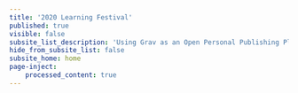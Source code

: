 ```yaml
---
title: '2020 Learning Festival'
published: true
visible: false
subsite_list_description: 'Using Grav as an Open Personal Publishing Platform'
hide_from_subsite_list: false
subsite_home: home
page-inject:
    processed_content: true
---
```

